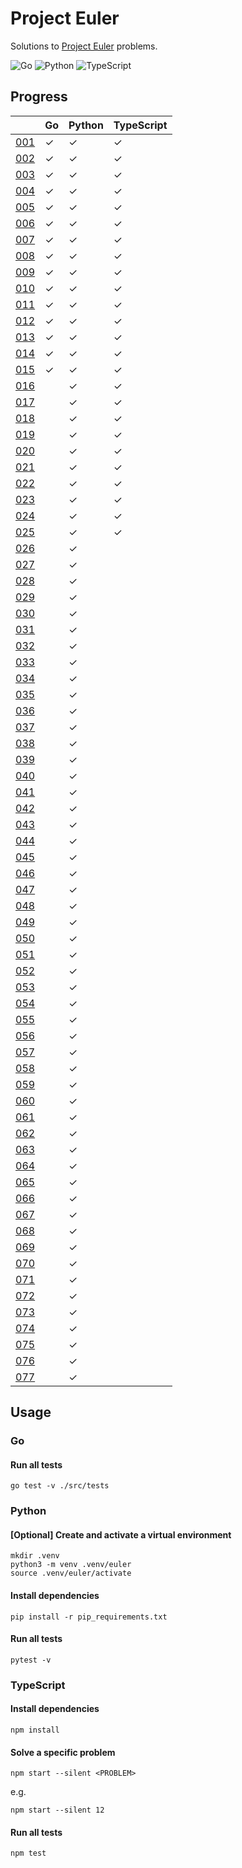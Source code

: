 # Project Euler

Solutions to [Project Euler](https://projecteuler.net) problems.

![Go](https://github.com/sunilbpandey/project-euler/actions/workflows/go.yml/badge.svg)
![Python](https://github.com/sunilbpandey/project-euler/actions/workflows/python.yml/badge.svg)
![TypeScript](https://github.com/sunilbpandey/project-euler/actions/workflows/typescript.yml/badge.svg)

## Progress

|                | Go | Python | TypeScript |
| -------------- | -- | ------ | ---------- |
| [001](src/001) | ✓  | ✓      | ✓          |
| [002](src/002) | ✓  | ✓      | ✓          |
| [003](src/003) | ✓  | ✓      | ✓          |
| [004](src/004) | ✓  | ✓      | ✓          |
| [005](src/005) | ✓  | ✓      | ✓          |
| [006](src/006) | ✓  | ✓      | ✓          |
| [007](src/007) | ✓  | ✓      | ✓          |
| [008](src/008) | ✓  | ✓      | ✓          |
| [009](src/009) | ✓  | ✓      | ✓          |
| [010](src/010) | ✓  | ✓      | ✓          |
| [011](src/011) | ✓  | ✓      | ✓          |
| [012](src/012) | ✓  | ✓      | ✓          |
| [013](src/013) | ✓  | ✓      | ✓          |
| [014](src/014) | ✓  | ✓      | ✓          |
| [015](src/015) | ✓  | ✓      | ✓          |
| [016](src/016) |    | ✓      | ✓          |
| [017](src/017) |    | ✓      | ✓          |
| [018](src/018) |    | ✓      | ✓          |
| [019](src/019) |    | ✓      | ✓          |
| [020](src/020) |    | ✓      | ✓          |
| [021](src/021) |    | ✓      | ✓          |
| [022](src/022) |    | ✓      | ✓          |
| [023](src/023) |    | ✓      | ✓          |
| [024](src/024) |    | ✓      | ✓          |
| [025](src/025) |    | ✓      | ✓          |
| [026](src/026) |    | ✓      |            |
| [027](src/027) |    | ✓      |            |
| [028](src/028) |    | ✓      |            |
| [029](src/029) |    | ✓      |            |
| [030](src/030) |    | ✓      |            |
| [031](src/031) |    | ✓      |            |
| [032](src/032) |    | ✓      |            |
| [033](src/033) |    | ✓      |            |
| [034](src/034) |    | ✓      |            |
| [035](src/035) |    | ✓      |            |
| [036](src/036) |    | ✓      |            |
| [037](src/037) |    | ✓      |            |
| [038](src/038) |    | ✓      |            |
| [039](src/039) |    | ✓      |            |
| [040](src/040) |    | ✓      |            |
| [041](src/041) |    | ✓      |            |
| [042](src/042) |    | ✓      |            |
| [043](src/043) |    | ✓      |            |
| [044](src/044) |    | ✓      |            |
| [045](src/045) |    | ✓      |            |
| [046](src/046) |    | ✓      |            |
| [047](src/047) |    | ✓      |            |
| [048](src/048) |    | ✓      |            |
| [049](src/049) |    | ✓      |            |
| [050](src/050) |    | ✓      |            |
| [051](src/051) |    | ✓      |            |
| [052](src/052) |    | ✓      |            |
| [053](src/053) |    | ✓      |            |
| [054](src/054) |    | ✓      |            |
| [055](src/055) |    | ✓      |            |
| [056](src/056) |    | ✓      |            |
| [057](src/057) |    | ✓      |            |
| [058](src/058) |    | ✓      |            |
| [059](src/059) |    | ✓      |            |
| [060](src/060) |    | ✓      |            |
| [061](src/061) |    | ✓      |            |
| [062](src/062) |    | ✓      |            |
| [063](src/063) |    | ✓      |            |
| [064](src/064) |    | ✓      |            |
| [065](src/065) |    | ✓      |            |
| [066](src/066) |    | ✓      |            |
| [067](src/067) |    | ✓      |            |
| [068](src/068) |    | ✓      |            |
| [069](src/069) |    | ✓      |            |
| [070](src/070) |    | ✓      |            |
| [071](src/071) |    | ✓      |            |
| [072](src/072) |    | ✓      |            |
| [073](src/073) |    | ✓      |            |
| [074](src/074) |    | ✓      |            |
| [075](src/075) |    | ✓      |            |
| [076](src/076) |    | ✓      |            |
| [077](src/077) |    | ✓      |            |

## Usage

### Go

#### Run all tests

```
go test -v ./src/tests
```

### Python

#### [Optional] Create and activate a virtual environment

```
mkdir .venv
python3 -m venv .venv/euler
source .venv/euler/activate
```

#### Install dependencies

```
pip install -r pip_requirements.txt
```

#### Run all tests

```
pytest -v
```

### TypeScript

#### Install dependencies

```
npm install
```

#### Solve a specific problem

```
npm start --silent <PROBLEM>
```

e.g.

```
npm start --silent 12
```

#### Run all tests

```
npm test
```
